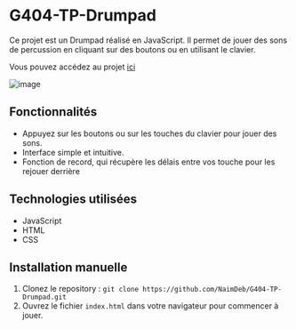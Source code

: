 # G404-TP-Drumpad

Ce projet est un Drumpad réalisé en JavaScript. Il permet de jouer des sons de percussion en cliquant sur des boutons ou en utilisant le clavier.

Vous pouvez accédez au projet [ici](https://naimdeb.github.io/G404-TP-Drumpad/)

![image](https://github.com/user-attachments/assets/318337fa-8923-4a5f-8801-0df96f2d3252)


## Fonctionnalités
- Appuyez sur les boutons ou sur les touches du clavier pour jouer des sons.
- Interface simple et intuitive.
- Fonction de record, qui récupère les délais entre vos touche pour les rejouer derrière

## Technologies utilisées
- JavaScript
- HTML
- CSS

## Installation manuelle
1. Clonez le repository : `git clone https://github.com/NaimDeb/G404-TP-Drumpad.git`
2. Ouvrez le fichier `index.html` dans votre navigateur pour commencer à jouer.
